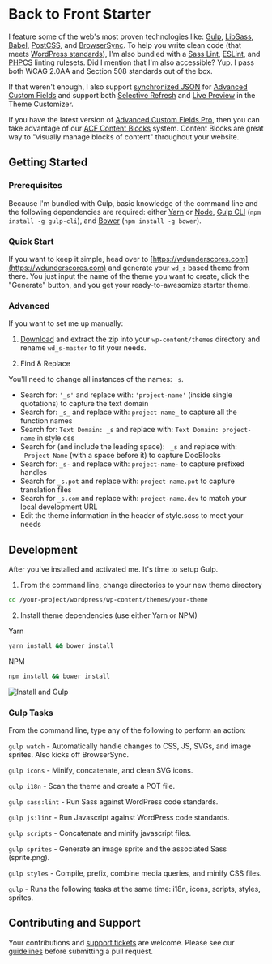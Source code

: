 # Back to Front Starter

I feature some of the web's most proven technologies like: [Gulp](http://gulpjs.com/), [LibSass](http://sass-lang.com/), [Babel](https://babeljs.io/), [PostCSS](https://github.com/postcss/postcss), and [BrowserSync](https://www.browsersync.io/). To help you write clean code (that meets [WordPress standards](https://make.wordpress.org/core/handbook/best-practices/coding-standards/)), I'm also bundled with a [Sass Lint](https://github.com/sasstools/sass-lint), [ESLint](https://eslint.org/), and [PHPCS](https://github.com/squizlabs/PHP_CodeSniffer) linting rulesets. Did I mention that I'm also accessible? Yup. I pass both WCAG 2.0AA and Section 508 standards out of the box.

If that weren't enough, I also support [synchronized JSON](https://www.advancedcustomfields.com/resources/synchronized-json/) for [Advanced Custom Fields](https://www.advancedcustomfields.com/) and support both [Selective Refresh](https://make.wordpress.org/core/2016/03/22/implementing-selective-refresh-support-for-widgets/) and [Live Preview](https://codex.wordpress.org/Theme_Customization_API#Part_3:_Configure_Live_Preview_.28Optional.29) in the Theme Customizer.

If you have the latest version of [Advanced Custom Fields Pro](https://www.advancedcustomfields.com/pro/), then you can take advantage of our [ACF Content Blocks](https://github.com/WebDevStudios/wd_s/wiki/ACF-Content-Blocks) system. Content Blocks are great way to "visually manage blocks of content" throughout your website.

## Getting Started

### Prerequisites

Because I'm bundled with Gulp, basic knowledge of the command line and the following dependencies are required: either [Yarn](https://yarnpkg.com) or [Node](https://nodejs.org), [Gulp CLI](https://github.com/gulpjs/gulp-cli) (`npm install -g gulp-cli`), and [Bower](https://bower.io/) (`npm install -g bower`).

### Quick Start

If you want to keep it simple, head over to [https://wdunderscores.com](https://wdunderscores.com) and generate your `wd_s` based theme from there. You just input the name of the theme you want to create, click the "Generate" button, and you get your ready-to-awesomize starter theme.

### Advanced

If you want to set me up manually:

1. [Download](https://github.com/WebDevStudios/wd_s/archive/master.zip) and extract the zip into your `wp-content/themes` directory and rename `wd_s-master` to fit your needs.

2. Find & Replace

You'll need to change all instances of the names: `_s`.

- Search for: `'_s'` and replace with: `'project-name'` (inside single quotations) to capture the text domain
- Search for: `_s_` and replace with: `project-name_` to capture all the function names
- Search for: `Text Domain: _s` and replace with: `Text Domain: project-name` in style.css
- Search for (and include the leading space): <code>&nbsp;\_s</code> and replace with: <code>&nbsp;Project Name</code> (with a space before it) to capture DocBlocks
- Search for: `_s-` and replace with: `project-name-` to capture prefixed handles
- Search for `_s.pot` and replace with: `project-name.pot` to capture translation files
- Search for `_s.com` and replace with: `project-name.dev` to match your local development URL
- Edit the theme information in the header of style.scss to meet your needs

## Development

After you've installed and activated me. It's time to setup Gulp.

1. From the command line, change directories to your new theme directory

```bash
cd /your-project/wordpress/wp-content/themes/your-theme
```

2. Install theme dependencies (use either Yarn or NPM)

Yarn

```bash
yarn install && bower install
```

NPM

```bash
npm install && bower install
```

![Install and Gulp](https://dl.dropboxusercontent.com/s/cj1p6xjz51cpckq/wd_s-install.gif?dl=0)

### Gulp Tasks

From the command line, type any of the following to perform an action:

`gulp watch` - Automatically handle changes to CSS, JS, SVGs, and image sprites. Also kicks off BrowserSync.

`gulp icons` - Minify, concatenate, and clean SVG icons.

`gulp i18n` - Scan the theme and create a POT file.

`gulp sass:lint` - Run Sass against WordPress code standards.

`gulp js:lint` - Run Javascript against WordPress code standards.

`gulp scripts` - Concatenate and minify javascript files.

`gulp sprites` - Generate an image sprite and the associated Sass (sprite.png).

`gulp styles` - Compile, prefix, combine media queries, and minify CSS files.

`gulp` - Runs the following tasks at the same time: i18n, icons, scripts, styles, sprites.

## Contributing and Support

Your contributions and [support tickets](https://github.com/WebDevStudios/wd_s/issues) are welcome. Please see our [guidelines](https://github.com/WebDevStudios/wd_s/blob/master/.github/CONTRIBUTING.md) before submitting a pull request.
